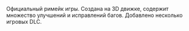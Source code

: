 Официальный римейк игры. Создана на 3D движке, содержит множество улучшений и исправлений багов. Добавлено несколько игровых DLC.
